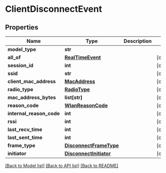 # ClientDisconnectEvent

## Properties
Name | Type | Description | Notes
------------ | ------------- | ------------- | -------------
**model_type** | **str** |  | 
**all_of** | [**RealTimeEvent**](RealTimeEvent.md) |  | [optional] 
**session_id** | **int** |  | [optional] 
**ssid** | **str** |  | [optional] 
**client_mac_address** | [**MacAddress**](MacAddress.md) |  | [optional] 
**radio_type** | [**RadioType**](RadioType.md) |  | [optional] 
**mac_address_bytes** | **list[str]** |  | [optional] 
**reason_code** | [**WlanReasonCode**](WlanReasonCode.md) |  | [optional] 
**internal_reason_code** | **int** |  | [optional] 
**rssi** | **int** |  | [optional] 
**last_recv_time** | **int** |  | [optional] 
**last_sent_time** | **int** |  | [optional] 
**frame_type** | [**DisconnectFrameType**](DisconnectFrameType.md) |  | [optional] 
**initiator** | [**DisconnectInitiator**](DisconnectInitiator.md) |  | [optional] 

[[Back to Model list]](../README.md#documentation-for-models) [[Back to API list]](../README.md#documentation-for-api-endpoints) [[Back to README]](../README.md)

